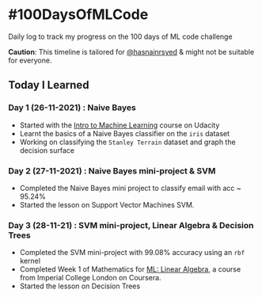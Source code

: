 # #100DaysOfMLCode

Daily log to track my progress on the 100 days of ML code challenge

**Caution**: This timeline is tailored for [@hasnainrsyed](https://github.com/hasnainrsyed) & might not be suitable for everyone.

## Today I Learned

### Day 1 (26-11-2021) : Naive Bayes
- Started with the [Intro to Machine Learning](https://www.udacity.com/course/intro-to-machine-learning--ud120)  course on Udacity
- Learnt the basics of a Naive Bayes classifier on the `iris` dataset
- Working on classifying the `Stanley Terrain` dataset and graph the decision surface

### Day 2 (27-11-2021) : Naive Bayes mini-project & SVM
- Completed the Naive Bayes mini project to classify email with acc ~ 95.24%
- Started the lesson on Support Vector Machines SVM.

### Day 3 (28-11-21) : SVM mini-project, Linear Algebra & Decision Trees
- Completed the SVM mini-project with 99.08% accuracy using an `rbf` kernel 
- Completed Week 1 of Mathematics for [ML: Linear Algebra](https://www.coursera.org/learn/linear-algebra-machine-learning), a course from Imperial College London on Coursera.
- Started the lesson on Decision Trees

